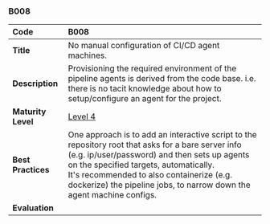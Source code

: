 ### B008

| **Code**           | **B008** |
| :--                | :--      |
| **Title**          | No manual configuration of CI/CD agent machines. |
| **Description**    | Provisioning the required environment of the pipeline agents is derived from the code base. i.e. there is no tacit knowledge about how to setup/configure an agent for the project. |
| **Maturity Level** | [Level 4](/levels#level-4) |
| **Best Practices** | One approach is to add an interactive script to the repository root that asks for a bare server info (e.g. ip/user/password) and then sets up agents on the specified targets, automatically. <br/>It's recommended to also containerize (e.g. dockerize) the pipeline jobs, to narrow down the agent machine configs. |
| **Evaluation**     | |

